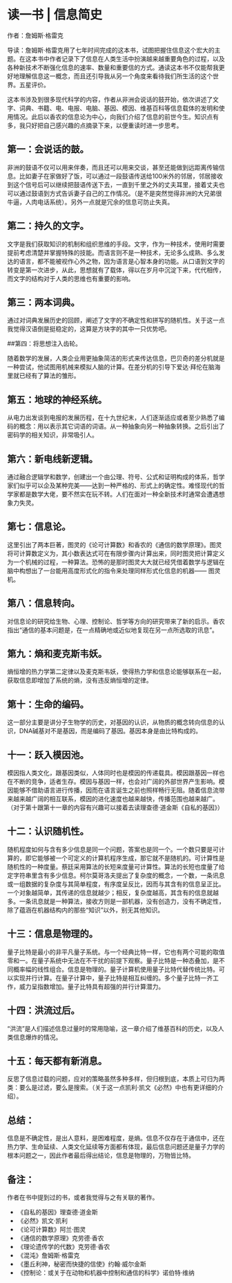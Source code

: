 # 读一书 | 信息简史

作者：詹姆斯·格雷克

导读：詹姆斯·格雷克用了七年时间完成的这本书，试图把握住信息这个宏大的主题。在这本书中作者记录下了信息在人类生活中扮演越来越重要角色的过程，以及各种新技术不断强化信息的速率、数量和重要信的方式。通读这本书不仅能帮我更好地理解信息这一概念，而且还引导我从另一个角度来看待我们所生活的这个世界。五星评价。

这本书涉及到很多现代科学的内容，作者从非洲会说话的鼓开始，依次讲述了文字、词典、书籍、电、电报、电脑、基因、模因、维基百科等信息载体的发明和使用情况。此后以香农的信息论为中心，向我们介绍了信息的前世今生。知识点有多，我只好把自己感兴趣的点摘录下来，以便重读时进一步思考。

## 第一：会说话的鼓。

非洲的鼓语不仅可以用来伴奏，而且还可以用来交谈，甚至还能做到远距离传输信息。比如妻子在家做好了饭，可以通过一段鼓语传送给100米外的邻居，邻居接收到这个信号后可以继续把鼓语传送下去，一直到千里之外的丈夫耳里，接着丈夫也可以通过鼓语到方式告诉妻子自己的工作情况。（是不是突然觉得非洲的大兄弟很牛逼，人肉电话系统）。另外一点就是冗余的信息可防止失真。

## 第二：持久的文字。

文字是我们获取知识的机制和组织思维的手段。文字，作为一种技术，使用时需要提前考虑清楚并掌握特殊的技能。而语言则不是一种技术，无论多么成熟、多么发达的语言，都不能被视作心外之物，因为语言是心智本身的功能。从口语到文字的转变是第一次进步，从此，思想就有了载体，得以在岁月中沉淀下来，代代相传，而文字的结构对于人类的思维也有重要的影响。

## 第三：两本词典。

通过对词典发展历史的回顾，阐述了文字的不确定性和拼写的随机性。关于这一点我觉得汉语倒是挺稳定的，这算是方块字的其中一只优势吧。

##第四：将思想注入齿轮。

随着数学的发展，人类企业用更抽象简洁的形式来传达信息，巴贝奇的差分机就是一种尝试，他试图用机械来模拟人脑的计算。在差分机的引导下爱达·拜伦在脑海里就已经有了算法的雏形。

## 第五：地球的神经系统。

从电力出发谈到电报的发展历程，在十九世纪末，人们逐渐适应或者至少熟悉了编码的概念：用以表示其它词语的词语。从一种抽象向另一种抽象转换。之后引出了密码学的相关知识，非常吸引人。

## 第六：新电线新逻辑。

通过融合逻辑学和数学，创建出一个由公理、符号、公式和证明构成的体系，哲学家们似乎可以企及某种完美——达到一种严格的、形式上的确定性。难怪现代的哲学家都是数学大佬，要不然实在玩不转。人们在面对一种全新技术时通常会遭遇想象力失灵。

## 第七：信息论。

这里引出了两本巨著，图灵的《论可计算数》和香农的《通信的数学原理》。图灵将可计算数定义为，其小数表达式可在有限步骤内计算出来，同时图灵把计算定义为一个机械的过程，一种算法。恐怖的是那时图灵大大就已经凭借着数学与逻辑在脑中构想出了一台能用高度形式化的指令来处理同样形式化信息的机器—— 图灵机。

## 第八：信息转向。

对信息论的研究给生物、心理、控制论、哲学等方向的研究带来了新的启示。香农指出“通信的基本问题是，在一点精确地或近似地复现在另一点所选取的讯息”。

## 第九：熵和麦克斯韦妖。

熵恒增的热力学第二定律以及麦克斯韦妖，使得热力学和信息论能够联系在一起，获取信息即增加了系统的熵，没有违反熵恒增的定律。

## 第十：生命的编码。

这一部分主要是讲分子生物学的历史，对基因的认识，从物质的概念转向信息的认识，DNA碱基对不是基因，而是编码了基因。基因本身是由比特构成的。

## 十一：跃入模因池。

模因指人类文化，跟基因类似，人体同时也是模因的传递载具。模因跟基因一样也在不断的竞争，适者生存。模因与基因一样，也会对广阔的外部世界产生影响。模因能够不借助语言进行传播，因而在语言诞生之前也照样畅行无阻。随着信息流带来越来越广阔的相互联系，模因的进化速度也越来越快，传播范围也越来越广。（对于第十跟第十一章的内容有兴趣可以接着去读理查德·道金斯《自私的基因》）

## 十二：认识随机性。

随机程度如何与含有多少信息是同一个问题，答案也是同一个。一个数只要是可计算的，即它能够被一个可定义的计算机程序生成，那它就不是随机的。可计算性是随机性的一种度量。蔡廷采用算法的长短来度量可计算性。算法的长短也度量了给定字符串里含有多少信息。柯尔莫哥洛夫提出了复杂度的概念，一个数，一条讯息或一组数据的复杂度与其简单程度，有序度呈反比，因而与其含有的信息呈正比。一个对象越简单，其传递的信息就越少；相反，复杂度越高，其含有的信息就越多。一条讯息就是一种算法，接收方则是一部机器，没有创造力，没有不确定性，除了蕴涵在机器结构内的那些“知识”以外，别无其他知识。

## 十三：信息是物理的。

量子比特是最小的非平凡量子系统。与一个经典比特一样，它也有两个可能的取值零和一。在量子系统中无法在不干扰的前提下观察。量子比特是一种态叠加，是不同概率幅的线性组合。信息是物理的。量子计算机使用量子比特代替传统比特。可以实现并行计算。在量子计算中，量子比特是相互纠缠的。多个量子比特一齐工作，威力呈指数增加。量子比特具有超强的并行计算潜力。

## 十四：洪流过后。

“洪流”是人们描述信息过量时的常用隐喻，这一章介绍了维基百科的历史，以及人类信息爆炸的情况。

## 十五：每天都有新消息。

反思了信息过载的问题，应对的策略虽然多种多样，但归根到底，本质上可归为两类：要么是过滤，要么是搜索。（关于这一点凯利·凯文《必然》中也有更详细的介绍）。

## 总结：

信息是不确定性，是出人意料，是困难程度，是熵。信息不仅存在于通信中，还在热力学、生命延续、人类文化延续等方面都有体现，最后信息问题还是量子力学的根本问题之一，因此作者最后得出结论，信息是物理的，万物皆比特。

## 备注：

作者在书中提到过的书，或者我觉得与之有关联的著作。

- 《自私的基因》理查德·道金斯
- 《必然》凯文·凯利
- 《论可计算数》阿兰·图灵
- 《通信的数学原理》克劳德·香农
- 《理论遗传学的代数》克劳德·香农
- 《混沌》詹姆斯·格雷克
- 《墨丘利神，秘密而快捷的信使》约翰·威尔金斯
- 《控制论：或关于在动物和机器中控制和通信的科学》诺伯特·维纳